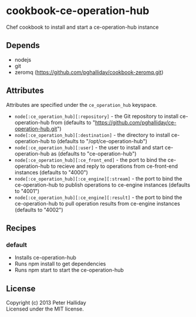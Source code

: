 cookbook-ce-operation-hub
=========================

Chef cookbook to install and start a ce-operation-hub instance

## Depends

- nodejs
- git
- zeromq (https://github.com/pghalliday/cookbook-zeromq.git)

## Attributes

Attributes are specified under the `ce_operation_hub` keyspace.

- `node[:ce_operation_hub][:repository]` - the Git repository to install ce-operation-hub from (defaults to "https://github.com/pghalliday/ce-operation-hub.git")
- `node[:ce_operation_hub][:destination]` - the directory to install ce-operation-hub to (defaults to "/opt/ce-operation-hub")
- `node[:ce_operation_hub][:user]` - the user to install and start ce-operation-hub as (defaults to "ce-operation-hub")
- `node[:ce_operation_hub][:ce_front_end]` - the port to bind the ce-operation-hub to recieve and reply to operations from ce-front-end instances (defaults to "4000")
- `node[:ce_operation_hub][:ce_engine][:stream]` - the port to bind the ce-operation-hub to publish operations to ce-engine instances (defaults to "4001")
- `node[:ce_operation_hub][:ce_engine][:result]` - the port to bind the ce-operation-hub to pull operation results from ce-engine instances (defaults to "4002")

## Recipes

### default

- Installs ce-operation-hub
- Runs npm install to get dependencies
- Runs npm start to start the ce-operation-hub

## License
Copyright (c) 2013 Peter Halliday  
Licensed under the MIT license.
